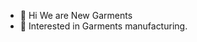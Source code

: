 - 👋 Hi We are New Garments 
- 👀 Interested in Garments manufacturing.

<!---
New Garments is a ✨ special ✨ repository because its `README.md` (this file) appears on your GitHub profile.
You can click the Preview link to take a look at your changes.
--->
